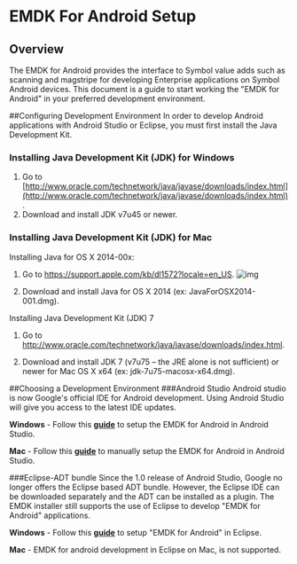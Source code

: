 # EMDK For Android Setup

## Overview

The EMDK for Android provides the interface to Symbol value adds such as scanning and magstripe for developing Enterprise applications on Symbol Android devices.
This document is a guide to start working the "EMDK for Android" in your preferred development environment.

##Configuring Development Environment
In order to develop Android applications with Android Studio or Eclipse, you must first install the Java Development Kit.

### Installing Java Development Kit (JDK) for Windows

1.	Go to [http://www.oracle.com/technetwork/java/javase/downloads/index.html](http://www.oracle.com/technetwork/java/javase/downloads/index.html).
2.	Download and install JDK v7u45 or newer.

### Installing Java Development Kit (JDK) for Mac

Installing Java for OS X 2014-00x:

1. Go to https://support.apple.com/kb/dl1572?locale=en_US.
	![img](images/setup/mac/image1.png)

2. Download and install Java for OS X 2014 (ex: JavaForOSX2014-001.dmg).

Installing Java Development Kit (JDK) 7

1. Go to http://www.oracle.com/technetwork/java/javase/downloads/index.html.

2. Download and install JDK 7 (v7u75 – the JRE alone is not sufficient) or newer for Mac OS X x64 (ex: jdk-7u75-macosx-x64.dmg).  

##Choosing a Development Environment
###Android Studio
Android studio is now Google's official IDE for Android development. Using Android Studio will give you access to the latest IDE updates.

**Windows** - Follow this [**guide**](../guide/setupAndroidStudio) to setup the EMDK for Android in Android Studio.

**Mac** - Follow this [**guide**](../guide/setupAndroidStudioMac) to manually setup the EMDK for Android in Android Studio.



###Eclipse-ADT bundle
Since the 1.0 release of Android Studio, Google no longer offers the Eclipse based ADT bundle. However, the Eclipse IDE can be downloaded separately and the ADT can be installed as a plugin. The EMDK installer still supports the use of Eclipse to develop "EMDK for Android" applications.

**Windows** - Follow this [**guide**](../guide/setupEclipse) to setup "EMDK for Android" in Eclipse.

**Mac** - EMDK for android development in Eclipse on Mac, is not supported.
